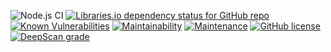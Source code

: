 ![Node.js CI](https://github.com/kyusu/parsing-metal-archives/workflows/Node.js%20CI/badge.svg)
[![Libraries.io dependency status for GitHub repo](https://img.shields.io/librariesio/github/kyusu/parsing-metal-archives)](https://libraries.io/github/kyusu/parsing-metal-archives)
[![Known Vulnerabilities](https://snyk.io/test/github/kyusu/parsing-metal-archives/badge.svg)](https://snyk.io/test/github/kyusu/parsing-metal-archives)
[![Maintainability](https://api.codeclimate.com/v1/badges/b63333ac1a2b6c4e9ab0/maintainability)](https://codeclimate.com/github/kyusu/parsing-metal-archives/maintainability)
[![Maintenance](https://img.shields.io/badge/Maintained%3F-yes-green.svg)](https://github.com/kyusu/parsing-metal-archives/graphs/commit-activity)
[![GitHub license](https://img.shields.io/github/license/kyusu/parsing-metal-archives.svg)](https://github.com/kyusu/parsing-metal-archives/blob/master/LICENSE)
[![DeepScan grade](https://deepscan.io/api/teams/10488/projects/13336/branches/220798/badge/grade.svg)](https://deepscan.io/dashboard#view=project&tid=10488&pid=13336&bid=220798)
